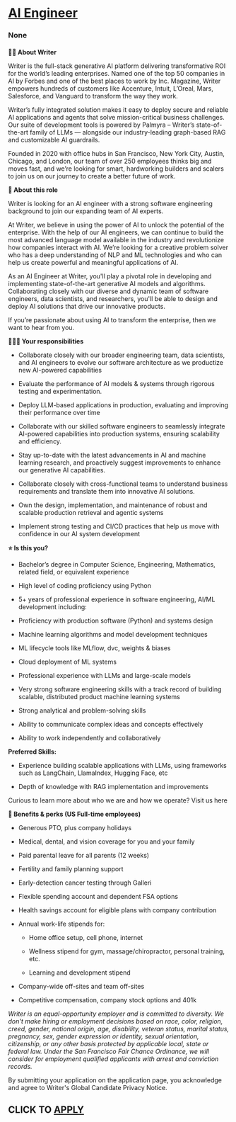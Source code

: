 # [AI Engineer ](https://www.remotewlb.com/apply/ai-engineer-141262)  
### None  
####  

**✍🏽 About Writer**

Writer is the full-stack generative AI platform delivering transformative ROI for the world’s leading enterprises. Named one of the top 50 companies in AI by Forbes and one of the best places to work by Inc. Magazine, Writer empowers hundreds of customers like Accenture, Intuit, L’Oreal, Mars, Salesforce, and Vanguard to transform the way they work.

Writer’s fully integrated solution makes it easy to deploy secure and reliable AI applications and agents that solve mission-critical business challenges. Our suite of development tools is powered by Palmyra – Writer’s state-of-the-art family of LLMs — alongside our industry-leading graph-based RAG and customizable AI guardrails.

Founded in 2020 with office hubs in San Francisco, New York City, Austin, Chicago, and London, our team of over 250 employees thinks big and moves fast, and we’re looking for smart, hardworking builders and scalers to join us on our journey to create a better future of work.

**📐 About this role**

Writer is looking for an AI engineer with a strong software engineering background to join our expanding team of AI experts.

At Writer, we believe in using the power of AI to unlock the potential of the enterprise. With the help of our AI engineers, we can continue to build the most advanced language model available in the industry and revolutionize how companies interact with AI. We’re looking for a creative problem solver who has a deep understanding of NLP and ML technologies and who can help us create powerful and meaningful applications of AI.

As an AI Engineer at Writer, you'll play a pivotal role in developing and implementing state-of-the-art generative AI models and algorithms. Collaborating closely with our diverse and dynamic team of software engineers, data scientists, and researchers, you'll be able to design and deploy AI solutions that drive our innovative products.

If you’re passionate about using AI to transform the enterprise, then we want to hear from you.

 **🦸🏻‍♀️ Your responsibilities**

  * Collaborate closely with our broader engineering team, data scientists, and AI engineers to evolve our software architecture as we productize new AI-powered capabilities

  * Evaluate the performance of AI models & systems through rigorous testing and experimentation.

  * Deploy LLM-based applications in production, evaluating and improving their performance over time

  * Collaborate with our skilled software engineers to seamlessly integrate AI-powered capabilities into production systems, ensuring scalability and efficiency.

  * Stay up-to-date with the latest advancements in AI and machine learning research, and proactively suggest improvements to enhance our generative AI capabilities.

  * Collaborate closely with cross-functional teams to understand business requirements and translate them into innovative AI solutions.

  * Own the design, implementation, and maintenance of robust and scalable production retrieval and agentic systems

  * Implement strong testing and CI/CD practices that help us move with confidence in our AI system development

 **⭐️ Is this you?**

  * Bachelor’s degree in Computer Science, Engineering, Mathematics, related field, or equivalent experience

  * High level of coding proficiency using Python

  * 5+ years of professional experience in software engineering, AI/ML development including:

  * Proficiency with production software (Python) and systems design

  * Machine learning algorithms and model development techniques

  * ML lifecycle tools like MLflow, dvc, weights & biases

  * Cloud deployment of ML systems

  * Professional experience with LLMs and large-scale models

  * Very strong software engineering skills with a track record of building scalable, distributed product machine learning systems

  * Strong analytical and problem-solving skills

  * Ability to communicate complex ideas and concepts effectively

  * Ability to work independently and collaboratively 

**Preferred Skills:**

  * Experience building scalable applications with LLMs, using frameworks such as LangChain, LlamaIndex, Hugging Face, etc

  * Depth of knowledge with RAG implementation and improvements

Curious to learn more about who we are and how we operate? Visit us here

 **🍩 Benefits & perks (US Full-time employees)**

  * Generous PTO, plus company holidays

  * Medical, dental, and vision coverage for you and your family

  * Paid parental leave for all parents (12 weeks)

  * Fertility and family planning support

  * Early-detection cancer testing through Galleri

  * Flexible spending account and dependent FSA options

  * Health savings account for eligible plans with company contribution

  * Annual work-life stipends for:

    * Home office setup, cell phone, internet

    * Wellness stipend for gym, massage/chiropractor, personal training, etc.

    * Learning and development stipend

  * Company-wide off-sites and team off-sites

  * Competitive compensation, company stock options and 401k

 _Writer is an equal-opportunity employer and is committed to diversity. We don't make hiring or employment decisions based on race, color, religion, creed, gender, national origin, age, disability, veteran status, marital status, pregnancy, sex, gender expression or identity, sexual orientation, citizenship, or any other basis protected by applicable local, state or federal law. Under the San Francisco Fair Chance Ordinance, we will consider for employment qualified applicants with arrest and conviction records._

By submitting your application on the application page, you acknowledge and agree to Writer's Global Candidate Privacy Notice.

  
## CLICK TO [APPLY](https://www.remotewlb.com/apply/ai-engineer-141262)

